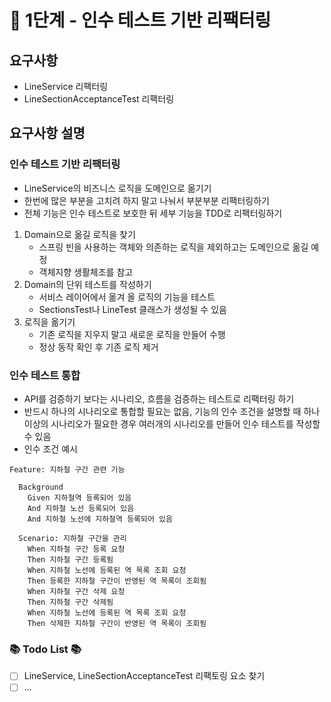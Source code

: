 # 🚀 1단계 - 인수 테스트 기반 리팩터링

## 요구사항
- LineService 리팩터링
- LineSectionAcceptanceTest 리팩터링

## 요구사항 설명
### 인수 테스트 기반 리팩터링
- LineService의 비즈니스 로직을 도메인으로 옮기기
- 한번에 많은 부분을 고치려 하지 말고 나눠서 부분부분 리팩터링하기
- 전체 기능은 인수 테스트로 보호한 뒤 세부 기능을 TDD로 리팩터링하기
1. Domain으로 옮길 로직을 찾기 
   - 스프링 빈을 사용하는 객체와 의존하는 로직을 제외하고는 도메인으로 옮길 예정
   - 객체지향 생활체조를 참고
2. Domain의 단위 테스트를 작성하기
   - 서비스 레이어에서 옮겨 올 로직의 기능을 테스트
   - SectionsTest나 LineTest 클래스가 생성될 수 있음
3. 로직을 옮기기
   - 기존 로직을 지우지 말고 새로운 로직을 만들어 수행
   - 정상 동작 확인 후 기존 로직 제거

### 인수 테스트 통합
- API를 검증하기 보다는 시나리오, 흐름을 검증하는 테스트로 리팩터링 하기
- 반드시 하나의 시나리오로 통합할 필요는 없음, 기능의 인수 조건을 설명할 때 하나 이상의 시나리오가 필요한 경우 여러개의 시나리오를 만들어 인수 테스트를 작성할 수 있음
- 인수 조건 예시
```
Feature: 지하철 구간 관련 기능

  Background 
    Given 지하철역 등록되어 있음
    And 지하철 노선 등록되어 있음
    And 지하철 노선에 지하철역 등록되어 있음

  Scenario: 지하철 구간을 관리
    When 지하철 구간 등록 요청
    Then 지하철 구간 등록됨
    When 지하철 노선에 등록된 역 목록 조회 요청
    Then 등록한 지하철 구간이 반영된 역 목록이 조회됨
    When 지하철 구간 삭제 요청
    Then 지하철 구간 삭제됨
    When 지하철 노선에 등록된 역 목록 조회 요청
    Then 삭제한 지하철 구간이 반영된 역 목록이 조회됨
```

### 📚 Todo List 📚
- [ ] LineService, LineSectionAcceptanceTest 리팩토링 요소 찾기
- [ ] ...
